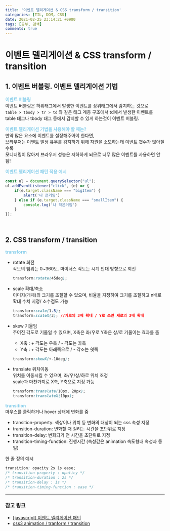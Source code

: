 ```yaml
---
title: '이벤트 델리게이션 & CSS transform / transition'
categories: [TIL, DOM, CSS]
date: 2021-02-25 23:14:21 +0900
tags: [공부, 검색]
comments: true
---
```


# 이벤트 델리게이션 & CSS transform / transition

## **1**. 이벤트 버블링. 이벤트 델리게이션 기법
<span style="color: skyblue; font-weight: bold">이벤트 버블링</span>   
    이벤트 버블링은 하위태그에서 발생한 이벤트를 상위태그에서 감지하는 것으로   
    `table > tbody > tr > td` 와 같은 태그 계층 구조에서 td에서 발생한 이벤트를   
    table 태그나 tbody 태그 등에서 감지할 수 있게 하는것이 이벤트 버블링.

    
<span style="color: skyblue; font-weight: bold">이벤트 델리게이션 기법을 사용해야 할 때는?</span>   
    만약 많은 요소에 이벤트를 설정해주어야 한다면,   
    브라우저는 이벤트 발생 유무를 감지하기 위해 자원을 소모하는데 이벤트 갯수가 많아질수록   
    모니터링이 많아져 브라우저 성능은 저하하게 되므로 너무 많은 이벤트를 사용하면 안됨!


<span style="color: skyblue; font-weight: bold">이벤트 델리게이션 패턴 적용 예시</span>   

```js
const ul = document.querySelector("ul");
ul.addEventListener("click", (e) => {
    if(e.target.className === "bigItem") {
        alert('나 큰거임')
    } else if (e.target.className === "smallItem") {
        console.log('나 작은거임')
    }
});
```

<br/>

## **2**. CSS transform / transition
<span style="color: skyblue; font-weight: bold">transform</span>  

- rotate 회전   
    각도의 범위는 0~360도. 마이너스 각도는 시계 반대 방향으로 회전   
    ```css
    transform:rotate(45deg);
    ```

- scale 확대/축소   
    이미지(개체)의 크기를 조절할 수 있으며, 비율을 지정하여 크기를 조절하고 n배로 확대 수치 지정/ 소수점도 가능
    ```css
    transform:scale(1.5);
    transform:scaleX(3); //가로의 3배 확대 / Y로 쓰면 세로의 3배 확대
    ```

- skew 기울임   
    주어진 각도로 기울일 수 있으며, X축은 좌/우로 Y축은 상/로 기울이는 효과를 줌   
    - X축 : + 각도는 우측 / - 각도는 좌측
    - Y축 : + 각도는 아래쪽으로 / - 각조는 윗쪽
    ```css
    transform:skewX(+-10deg);
    ```
- translate 위치이동   
    위치를 이동시킬 수 있으며, 좌/우/상/하로 위치 조정   
    scale과 마찬가지로 X축, Y축으로 지정 가능
    ```css
    transform:translate(10px, 20px); 
    transform:translateX(10px);
    ```

<span style="color: skyblue; font-weight: bold">transition</span>   
마우스를 클릭하거나 hover 상태에 변화를 줌   

- transition-property: 색상이나 위치 등 변화의 대상이 되는 css 속성 지정
- transition-duration: 변화할 때 걸리는 시간을 초단위로 지정
- transition-delay: 변화되기 전 시간을 초단위로 지정
- transition-timing-function: 진행시간 (속성값은 animation 속도형태 속성과 동일)

한 줄 정의 예시      
```css
transition: opacity 2s 1s ease;
/* transition-property : opaticy */
/* transition-duration : 2s */
/* transition-delay : 1s */
/* transition-timing-function : ease */
```

<hr/>

### **참고 링크**
- [[javascript] 이벤트 델리게이션 패턴](https://sub0709.tistory.com/14)
- [css3 animation / tranform / transition](https://bbol-world.tistory.com/65)